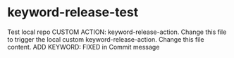 # keyword-release-test

Test local repo CUSTOM ACTION: keyword-release-action.
Change this file to trigger the local custom keyword-release-action.
Change this file content. 
ADD KEYWORD: FIXED in Commit message